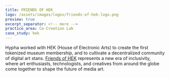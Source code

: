 ```yaml
---
title: FRIENDS OF HEK
logo: /assets/images/logos/friends-of-hek-logo.png
preview: true
excerpt_separator: <!-- more -->
practice_area: Co-Creation Lab
case_study: hek
---
```

Hypha worked with HEK (House of Electronic Arts) to create the first tokenized museum membership, and to cultivate a decentralized community of digital art stans. <!-- more --><a class="link accent" href="https://friends.hek.ch/">Friends of HEK</a> represents a new era of inclusivity, where art enthusiasts, technologists, and creatives from around the globe come together to shape the future of media art. 
